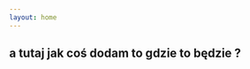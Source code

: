 ```yaml
---
layout: home
---
```

a tutaj jak coś dodam to gdzie to będzie ?
------------------------------------------